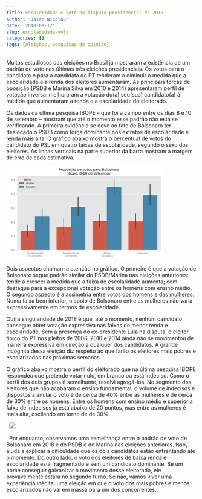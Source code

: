 ```yaml
---
title: Escolaridade e voto na disputa presidencial de 2018
author: 'Jairo Nicolau'
date: '2018-08-12'
slug: escolaridade-voto
categories: []
tags: [eleições, pesquisas de opinião]
---
```


Muitos estudiosos das eleições no Brasil já mostraram a existência de um padrão
de voto nas últimas três eleições presidenciais. Os votos para o candidato e
para a candidata do PT tenderam a diminuir à medida que a escolaridade e a renda
dos eleitores aumentaram. As principais forças de oposição (PSDB e Marina Silva
em 2010 e 2014) apresentaram perfil de votação inversa: melhoraram a votação
do(a) seu(sua) candidato(a) à medida que aumentaram a renda e a escolaridade do
eleitorado.

Os dados da última pesquisa IBOPE – que foi a campo entre os dias 8 e 10 de
setembro – mostram que até o momento esse padrão não está se verificando. A
primeira evidência se deve ao fato de Bolsonaro ter deslocado o PSDB como força
dominante nos extratos de escolaridade e renda mais alta. O gráfico abaixo
mostra o percentual de votos do candidato do PSL em quatro faixas de
escolaridade, segundo o sexo dos eleitores. As linhas verticais na parte
superior da barra mostram a margem de erro de cada estimativa.

 
![](/img/ibope1_voto_escoalridade.png)

Dois aspectos chamam a atenção no gráfico. O primeiro é que a votação de
Bolsonaro segue padrão similar do PSDB/Marina nas eleições anteriores: tende a
crescer à medida que a faixa de escolaridade aumenta; com destaque para a
excepcional votação entre os homens com ensino médio. O segundo aspecto é a
assimetria entre votos dos homens e das mulheres. Numa faixa bem inferior, o
apoio de Bolsonaro entre as mulheres não varia expressivamente em termos de
escolaridade.

Outra singularidade de 2018 é que, até o momento, nenhum candidato consegue
obter votação expressiva nas faixas de menor renda e escolaridade. Sem a
presença do ex-presidente Lula na disputa, o eleitor típico do PT nos pleitos de
2006, 2010 e 2014 ainda não se movimentou de maneira expressiva em direção a
qualquer dos candidatos. A grande incógnita dessa eleição diz respeito ao que
farão os eleitores mais pobres e escolarizados nas próximas semanas.

O gráfico abaixo mostra o perfil do eleitorado que na última pesquisa IBOPE
respondeu que pretende votar nulo, em branco ou está indeciso. Como o perfil dos
dois grupos é semelhante, resolvi agregá-los. No segmento dos eleitores que não
acabaram o ensino fundamental, o volume de indecisos e dispostos a anular o voto
é de cerca de 40% entre as mulheres e de cerca de 30% entre os homens. Entre os
homens com ensino médio e superior a faixa de indecisos já está abaixo de 20
pontos, mas entre as mulheres é mais alta, oscilando em torno de de 30%.

 
![](/img/ibope2_voto_escoalridade.png)

 
Por enquanto, observamos uma semelhança entre o padrão de voto de Bolsonaro em
2018 e do PSDB e de Marina nas eleições anteriores. Isso, ajuda a explicar a
dificuldade que os dois candidatos estão enfrentando até o momento. Do outro
lado, o voto dos eleitores de baixa renda e escolaridade está fragmentado e sem
um candidato dominante. Se um nome conseguir galvanizar o movimento desse
eleitorado, ele provavelmente estará no segundo turno. Se não, vamos viver uma
experiência inédita: uma eleição em que o voto dos mais pobres e menos
escolarizados não vai em massa para um dos concorrentes.
